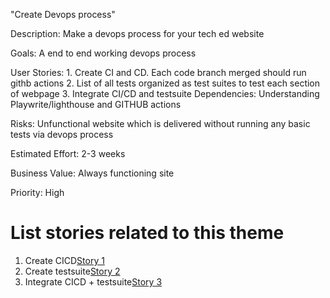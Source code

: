 "Create Devops process"

Description: Make a devops process for your tech ed website

Goals: A end to end working devops process

User Stories: 1. Create CI and CD. Each code branch merged should run githb actions
              2. List of all tests organized as test suites to test each section of webpage
              3. Integrate CI/CD and testsuite
Dependencies: Understanding Playwrite/lighthouse and GITHUB actions

Risks: Unfunctional website which is delivered without running any basic tests via devops process

Estimated Effort: 2-3 weeks

Business Value: Always functioning site

Priority: High

# List stories related to this theme
1. Create CICD[Story 1](documentation/templates/theme/initiatives/epics/stories/story_template2.md)
2. Create testsuite[Story 2](documentation/templates/theme/initiatives/epics/stories/story_template3.md)
3. Integrate CICD + testsuite[Story 3](documentation/templates/theme/initiatives/epics/stories/story_template4.md)